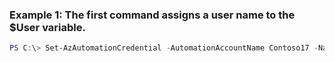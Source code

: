 ### Example 1: The first command assigns a user name to the $User variable.
```powershell
PS C:\> Set-AzAutomationCredential -AutomationAccountName Contoso17 -Name ContosoCredential -ResourceGroupName ResourceGroup01 -Value $Credential
```

